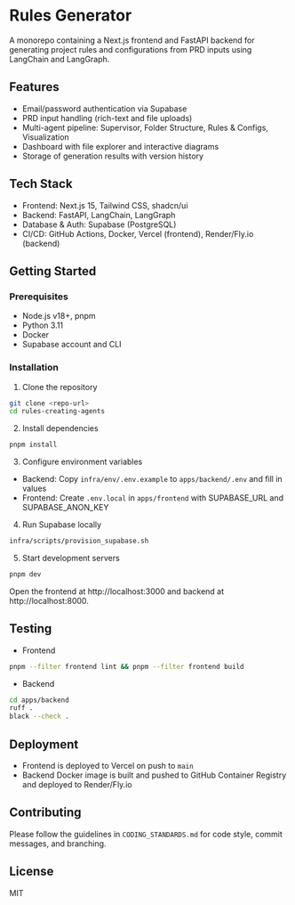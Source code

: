 # Rules Generator

A monorepo containing a Next.js frontend and FastAPI backend for generating project rules and configurations from PRD inputs using LangChain and LangGraph.

## Features

- Email/password authentication via Supabase
- PRD input handling (rich-text and file uploads)
- Multi-agent pipeline: Supervisor, Folder Structure, Rules & Configs, Visualization
- Dashboard with file explorer and interactive diagrams
- Storage of generation results with version history

## Tech Stack

- Frontend: Next.js 15, Tailwind CSS, shadcn/ui
- Backend: FastAPI, LangChain, LangGraph
- Database & Auth: Supabase (PostgreSQL)
- CI/CD: GitHub Actions, Docker, Vercel (frontend), Render/Fly.io (backend)

## Getting Started

### Prerequisites

- Node.js v18+, pnpm
- Python 3.11
- Docker
- Supabase account and CLI

### Installation

1. Clone the repository

```bash
git clone <repo-url>
cd rules-creating-agents
```

2. Install dependencies

```bash
pnpm install
```

3. Configure environment variables

- Backend: Copy `infra/env/.env.example` to `apps/backend/.env` and fill in values
- Frontend: Create `.env.local` in `apps/frontend` with SUPABASE_URL and SUPABASE_ANON_KEY

4. Run Supabase locally

```bash
infra/scripts/provision_supabase.sh
```

5. Start development servers

```bash
pnpm dev
```

Open the frontend at http://localhost:3000 and backend at http://localhost:8000.

## Testing

- Frontend

```bash
pnpm --filter frontend lint && pnpm --filter frontend build
```

- Backend

```bash
cd apps/backend
ruff .
black --check .
```

## Deployment

- Frontend is deployed to Vercel on push to `main`
- Backend Docker image is built and pushed to GitHub Container Registry and deployed to Render/Fly.io

## Contributing

Please follow the guidelines in `CODING_STANDARDS.md` for code style, commit messages, and branching.

## License

MIT
